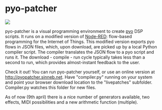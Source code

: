 # pyo-patcher
![](http://sinneb.net/pyo-patcher/pyo-patcher-5april.png)

pyo-patcher is a visual programming environment to create [pyo](http://ajaxsoundstudio.com/software/pyo/) DSP scripts. It runs on a modified version of [Node-RED](https://nodered.org/): flow-based programming for the Internet of Things. This modified version exports pyo flows in JSON files, which, upon download, are picked up by a local Python compiler script. The compiler translates the JSON flow to a pyo script and runs it. The download - compile - run cycle typically takes less than a second to run, which provides almost-instant feedback to the user. 

Check it out! You can run pyo-patcher yourself, or use an online version at http://pyopatcher.sinneb.net. Have  "compiler.py" running on your system and point your browser download location to the "livepatches" subfolder. Compiler.py watches this folder for new files.

As of now (9th april) there is a nice number of generators available, two effects, MIDI possibilities and a new arithmetic function (multiple).

